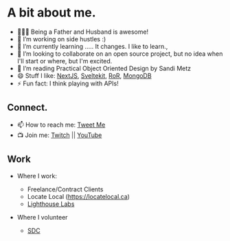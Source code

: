 
# A bit about me.

- 👨‍👩‍👦 Being a Father and Husband is awesome!
- 🔭 I’m working on side hustles :)
- 🌱 I’m currently learning ..... It changes. I like to learn., 
- 👯 I’m looking to collaborate on an open source project, but no idea when I'll start or where, but I'm excited.
- 🤔 I’m reading Practical Object Oriented Design by Sandi Metz
- 😄 Stuff I like: [NextJS](https://nextjs.org), [Sveltekit](https://kit.svelte.dev/), [RoR](https://rubyonrails.org), [MongoDB](https://mongodb.com)
- ⚡  Fun fact: I think playing with APIs!

## Connect.
- 📫 How to reach me: [Tweet Me](https://twitter.com/misterhtmlcss)
- 📺 Join me: [Twitch](https://www.twitch.tv/misterhtmlcss) || [YouTube](https://www.youtube.com/channel/UC0eNBdAeTGbi6BZMgLvVTmA)


## Work
- Where I work:
    * Freelance/Contract Clients
    * Locate Local (https://locatelocal.ca)
    * [Lighthouse Labs](https://www.lighthouselabs.ca)

- Where I volunteer
    * [SDC](https://sdc.fyi/)
